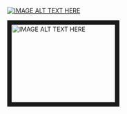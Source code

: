 [![IMAGE ALT TEXT HERE](http://img.youtube.com/vi/lMkss-0j03c/0.jpg)](https://www.youtube.com/watch?v=lMkss-0j03c)



<a href="http://www.youtube.com/watch?feature=player_embedded&v=lMkss-0j03c
" target="_blank"><img src="http://img.youtube.com/vi/lMkss-0j03c/0.jpg" 
alt="IMAGE ALT TEXT HERE" width="240" height="180" border="10" /></a>
